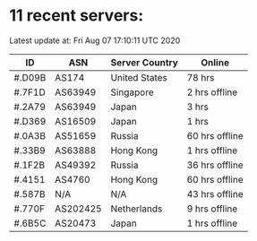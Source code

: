 # 11 recent servers:

Latest update at: Fri Aug 07 17:10:11 UTC 2020

| ID | ASN | Server Country | Online |
| -- | --- | -------------- | ------ |
| #.D09B | AS174 | United States | 78 hrs |
| #.7F1D | AS63949 | Singapore | 2 hrs offline |
| #.2A79 | AS63949 | Japan | 3 hrs |
| #.D369 | AS16509 | Japan | 1 hrs |
| #.0A3B | AS51659 | Russia | 60 hrs offline |
| #.33B9 | AS63888 | Hong Kong | 1 hrs offline |
| #.1F2B | AS49392 | Russia | 36 hrs offline |
| #.4151 | AS4760 | Hong Kong | 60 hrs offline |
| #.587B | N/A | N/A | 43 hrs offline |
| #.770F | AS202425 | Netherlands | 9 hrs offline |
| #.6B5C | AS20473 | Japan | 1 hrs offline |

